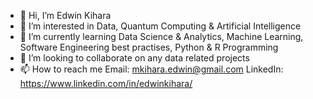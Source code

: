 - 👋 Hi, I’m Edwin Kihara
- 👀 I’m interested in Data, Quantum Computing & Artificial Intelligence
- 🌱 I’m currently learning Data Science & Analytics, Machine Learning, Software Engineering best practises, Python & R Programming
- 💞️ I’m looking to collaborate on any data related projects
- 📫 How to reach me Email: mkihara.edwin@gmail.com LinkedIn: https://www.linkedin.com/in/edwinkihara/

<!---
harrtedwin/harrtedwin is a ✨ special ✨ repository because its `README.md` (this file) appears on your GitHub profile.
You can click the Preview link to take a look at your changes.
--->
